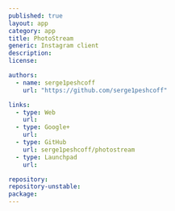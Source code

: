 ```yaml
---
published: true
layout: app
category: app
title: PhotoStream
generic: Instagram client
description:
license:

authors: 
  - name: serge1peshcoff
    url: "https://github.com/serge1peshcoff"

links:
  - type: Web
    url: 
  - type: Google+
    url: 
  - type: GitHub
    url: serge1peshcoff/photostream
  - type: Launchpad
    url:

repository:
repository-unstable:
package:
---
```

